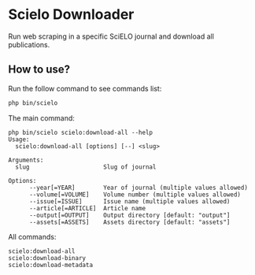 # Scielo Downloader

Run web scraping in a specific SciELO journal and download all publications.

## How to use?

Run the follow command to see commands list:

```bash
php bin/scielo
```

The main command:
```
php bin/scielo scielo:download-all --help
Usage:
  scielo:download-all [options] [--] <slug>

Arguments:
  slug                     Slug of journal

Options:
      --year[=YEAR]        Year of journal (multiple values allowed)
      --volume[=VOLUME]    Volume number (multiple values allowed)
      --issue[=ISSUE]      Issue name (multiple values allowed)
      --article[=ARTICLE]  Article name
      --output[=OUTPUT]    Output directory [default: "output"]
      --assets[=ASSETS]    Assets directory [default: "assets"]

```

All commands:

```
scielo:download-all
scielo:download-binary
scielo:download-metadata
```